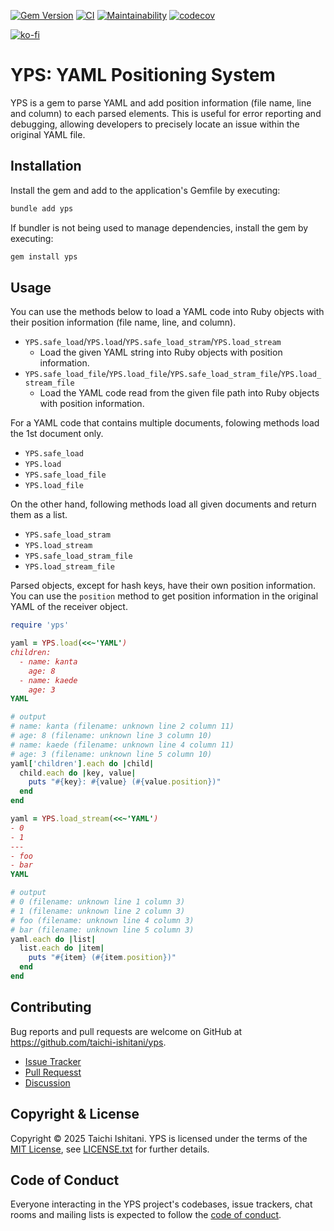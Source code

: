 [![Gem Version](https://badge.fury.io/rb/yps.svg)](https://badge.fury.io/rb/yps)
[![CI](https://github.com/taichi-ishitani/yps/actions/workflows/ci.yml/badge.svg)](https://github.com/taichi-ishitani/yps/actions/workflows/ci.yml)
[![Maintainability](https://qlty.sh/gh/taichi-ishitani/projects/yps/maintainability.svg)](https://qlty.sh/gh/taichi-ishitani/projects/yps)
[![codecov](https://codecov.io/gh/taichi-ishitani/yps/graph/badge.svg?token=JwmT4kfLYG)](https://codecov.io/gh/taichi-ishitani/yps)

[![ko-fi](https://www.ko-fi.com/img/githubbutton_sm.svg)](https://ko-fi.com/A0A231E3I)

# YPS: YAML Positioning System

YPS is a gem to parse YAML and add position information (file name, line and column) to each parsed elements.
This is useful for error reporting and debugging, allowing developers to precisely locate an issue within the original YAML file.

## Installation

Install the gem and add to the application's Gemfile by executing:

```bash
bundle add yps
```

If bundler is not being used to manage dependencies, install the gem by executing:

```bash
gem install yps
```

## Usage

You can use the methods below to load a YAML code into Ruby objects with their position information (file name, line, and column).

* `YPS.safe_load`/`YPS.load`/`YPS.safe_load_stram`/`YPS.load_stream`
    * Load the given YAML string into Ruby objects with position information.
* `YPS.safe_load_file`/`YPS.load_file`/`YPS.safe_load_stram_file`/`YPS.load_stream_file`
    * Load the YAML code read from the given file path into Ruby objects with position information.

For a YAML code that contains multiple documents, folowing methods load the 1st document only.

* `YPS.safe_load`
* `YPS.load`
* `YPS.safe_load_file`
* `YPS.load_file`

On the other hand, following methods load all given documents and return them as a list.

* `YPS.safe_load_stram`
* `YPS.load_stream`
* `YPS.safe_load_stram_file`
* `YPS.load_stream_file`

Parsed objects, except for hash keys, have their own position information.
You can use the `position` method to get position information in the original YAML of the receiver object.

```ruby
require 'yps'

yaml = YPS.load(<<~'YAML')
children:
  - name: kanta
    age: 8
  - name: kaede
    age: 3
YAML

# output
# name: kanta (filename: unknown line 2 column 11)
# age: 8 (filename: unknown line 3 column 10)
# name: kaede (filename: unknown line 4 column 11)
# age: 3 (filename: unknown line 5 column 10)
yaml['children'].each do |child|
  child.each do |key, value|
    puts "#{key}: #{value} (#{value.position})"
  end
end

yaml = YPS.load_stream(<<~'YAML')
- 0
- 1
---
- foo
- bar
YAML

# output
# 0 (filename: unknown line 1 column 3)
# 1 (filename: unknown line 2 column 3)
# foo (filename: unknown line 4 column 3)
# bar (filename: unknown line 5 column 3)
yaml.each do |list|
  list.each do |item|
    puts "#{item} (#{item.position})"
  end
end
```

## Contributing

Bug reports and pull requests are welcome on GitHub at https://github.com/taichi-ishitani/yps.

* [Issue Tracker](https://github.com/taichi-ishitani/yps/issues)
* [Pull Requesst](https://github.com/taichi-ishitani/yps/pulls)
* [Discussion](https://github.com/taichi-ishitani/yps/discussions)

## Copyright & License

Copyright &copy; 2025 Taichi Ishitani.
YPS is licensed under the terms of the [MIT License](https://opensource.org/licenses/MIT), see [LICENSE.txt](LICENSE.txt) for further details.

## Code of Conduct

Everyone interacting in the YPS project's codebases, issue trackers, chat rooms and mailing lists is expected to follow the [code of conduct](https://github.com/taichi-ishitani/yps/blob/master/CODE_OF_CONDUCT.md).
